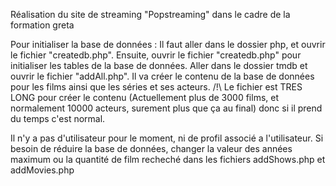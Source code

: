 Réalisation du site de streaming "Popstreaming" dans le cadre de la formation greta

Pour initialiser la base de données : Il faut aller dans le dossier php, et ouvrir le fichier "createdb.php".
Ensuite, ouvrir le fichier "createdb.php" pour initialiser les tables de la base de données.
Aller dans le dossier tmdb et ouvrir le fichier "addAll.php". Il va créer le contenu de la base de données pour les films ainsi que les séries et ses acteurs. 
/!\ Le fichier est TRES LONG pour créer le contenu (Actuellement plus de 3000 films, et normalement 10000 acteurs, surement plus que ça au final) donc si il prend du temps c'est normal.

Il n'y a pas d'utilisateur pour le moment, ni de profil associé a l'utilisateur.
Si besoin de réduire la base de données, changer la valeur des années maximum ou la quantité de film recheché  dans les fichiers addShows.php et addMovies.php
